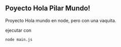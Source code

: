 ## Poyecto Hola Pilar Mundo!

Proyecto Hola mundo en node, pero con una vaquita.

ejecutar con


```
node main.js
```